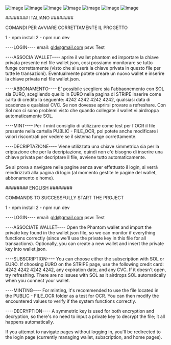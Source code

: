 ![image](https://github.com/giacomo9801/mvp_solana_gldteam/assets/38552315/a39fbc7d-1eba-4ea5-8897-ea262b5d0997)
![image](https://github.com/giacomo9801/mvp_solana_gldteam/assets/38552315/271fbc11-f7e9-4595-9943-4a3fd4f987aa)
![image](https://github.com/giacomo9801/mvp_solana_gldteam/assets/38552315/3fb7b4fb-2f19-423c-85a0-d20cbb2e0b1e)
![image](https://github.com/giacomo9801/mvp_solana_gldteam/assets/38552315/02ff30d0-cb45-4541-a945-92ff20d9afdf)
![image](https://github.com/giacomo9801/mvp_solana_gldteam/assets/38552315/942bbd88-6d53-4870-ac1d-89cfa29d57ba)
![image](https://github.com/giacomo9801/mvp_solana_gldteam/assets/38552315/0e14b81e-7d29-4c4e-ba46-ba0e83faadf0)
![image](https://github.com/giacomo9801/mvp_solana_gldteam/assets/38552315/416c2a11-7dbc-4b28-9023-a2c1b530d11a)


######## ITALIANO ########

COMANDI PER AVVIARE CORRETTAMENTE IL PROGETTO

1 - npm install
2 - npm run dev

----LOGIN----
email: gld@gmail.com
psw: Test

----ASSOCIA WALLET----
aprire il wallet phantom ed importare la chiave privata presente nel file wallet.json, così possiamo monitorare se tutto funge correttamente (visto che si userà la chiave privata in questo file per tutte le transazioni). Eventualmente potete creare un nuovo wallet e inserire la chiave privata nel file wallet.json.

----ABBONAMENTO----
E' possibile scegliere sia l'abbaonemento con SOL sia EURO, scegliendo quello in EURO nella pagina di STRIPE inserire come carta di credito la seguente: 4242 4242 4242 4242, qualsiasi data di scadenza e qualsiasi CVC. Se non dovesse aprirsi provare a refreshare. Con Sol non ci sono problemi visto che quando collegate il wallet vi airdroppa automaticamente SOL.

----MINT----
Per il mint consiglio di utilizzare come test per l'OCR il file presente nella cartella PUBLIC - FILE_OCR, poi potete anche modificare i valori riscontrati per vedere se il sistema funge correttamente.

----DECRIPTAZIONE----
Viene utilizzata una chiave simmetrica sia per la criptazione che per la decriptazione, quindi non c'è bisogno di inserire una chiave privata per decriptare il file, avviene tutto automaticamente.

Se si prova a navigare nelle pagine senza aver effettuato il login, si verrà reindirizzati alla pagina di login (al momento gestite le pagine del wallet, abbonamento e home).


######## ENGLISH ########

COMMANDS TO SUCCESSFULLY START THE PROJECT

1 - npm install
2 - npm run dev

----LOGIN----
email: gld@gmail.com
psw: Test

----ASSOCIATE WALLET----
Open the Phantom wallet and import the private key found in the wallet.json file, so we can monitor if everything functions correctly (since we'll use the private key in this file for all transactions). Optionally, you can create a new wallet and insert the private key into wallet.json.

----SUBSCRIPTION----
You can choose either the subscription with SOL or EURO. If choosing EURO on the STRIPE page, use the following credit card: 4242 4242 4242 4242, any expiration date, and any CVC. If it doesn't open, try refreshing. There are no issues with SOL as it airdrops SOL automatically when you connect your wallet.

----MINTING----
For minting, it's recommended to use the file located in the PUBLIC - FILE_OCR folder as a test for OCR. You can then modify the encountered values to verify if the system functions correctly.

----DECRYPTION----
A symmetric key is used for both encryption and decryption, so there's no need to input a private key to decrypt the file; it all happens automatically.

If you attempt to navigate pages without logging in, you'll be redirected to the login page (currently managing wallet, subscription, and home pages).



